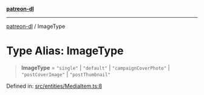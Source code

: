 [**patreon-dl**](../README.md)

***

[patreon-dl](../README.md) / ImageType

# Type Alias: ImageType

> **ImageType** = `"single"` \| `"default"` \| `"campaignCoverPhoto"` \| `"postCoverImage"` \| `"postThumbnail"`

Defined in: [src/entities/MediaItem.ts:8](https://github.com/patrickkfkan/patreon-dl/blob/4dbe5b7f9bc86c654049194392d94f0aeefc44c0/src/entities/MediaItem.ts#L8)
